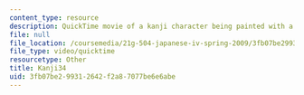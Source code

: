 ```yaml
---
content_type: resource
description: QuickTime movie of a kanji character being painted with a brush.
file: null
file_location: /coursemedia/21g-504-japanese-iv-spring-2009/3fb07be299312642f2a87077be6e6abe_Kanji34.mov
file_type: video/quicktime
resourcetype: Other
title: Kanji34
uid: 3fb07be2-9931-2642-f2a8-7077be6e6abe
---
```


